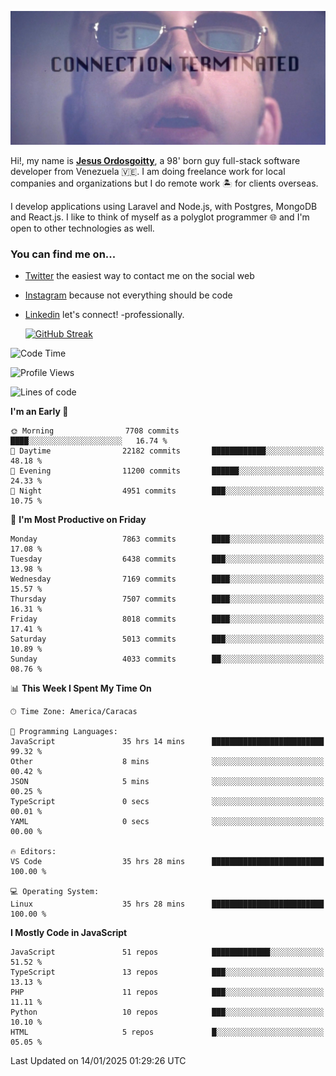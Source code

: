 ![hackers movie reference](./disconnected.jpg)

Hi!, my name is [**Jesus Ordosgoitty**](https://jodaz.dev), a 98' born guy full-stack software developer from Venezuela 🇻🇪. I am doing freelance work for local companies and organizations but I do remote work 🏝️ for clients overseas. 

I develop applications using Laravel and Node.js, with Postgres, MongoDB and React.js. I like to think of myself as a polyglot programmer 🌐 and I'm open to other technologies as well.

### You can find me on...

- [Twitter](https://twitter.com/jodaz_) the easiest way to contact me on the social web
- [Instagram](https://instagram.com/jodaz_) because not everything should be code
- [Linkedin](https://linkedin.com/in/jodaz) let's connect! -professionally.


    [![GitHub Streak](https://streak-stats.demolab.com?user=jodaz&theme=tokyonight)](https://git.io/streak-stats)

<!--START_SECTION:waka-->
![Code Time](http://img.shields.io/badge/Code%20Time-7%2C044%20hrs%2033%20mins-blue)

![Profile Views](http://img.shields.io/badge/Profile%20Views-0-blue)

![Lines of code](https://img.shields.io/badge/From%20Hello%20World%20I%27ve%20Written-82.9%20million%20lines%20of%20code-blue)

**I'm an Early 🐤** 

```text
🌞 Morning                7708 commits        ████░░░░░░░░░░░░░░░░░░░░░   16.74 % 
🌆 Daytime                22182 commits       ████████████░░░░░░░░░░░░░   48.18 % 
🌃 Evening                11200 commits       ██████░░░░░░░░░░░░░░░░░░░   24.33 % 
🌙 Night                  4951 commits        ███░░░░░░░░░░░░░░░░░░░░░░   10.75 % 
```
📅 **I'm Most Productive on Friday** 

```text
Monday                   7863 commits        ████░░░░░░░░░░░░░░░░░░░░░   17.08 % 
Tuesday                  6438 commits        ███░░░░░░░░░░░░░░░░░░░░░░   13.98 % 
Wednesday                7169 commits        ████░░░░░░░░░░░░░░░░░░░░░   15.57 % 
Thursday                 7507 commits        ████░░░░░░░░░░░░░░░░░░░░░   16.31 % 
Friday                   8018 commits        ████░░░░░░░░░░░░░░░░░░░░░   17.41 % 
Saturday                 5013 commits        ███░░░░░░░░░░░░░░░░░░░░░░   10.89 % 
Sunday                   4033 commits        ██░░░░░░░░░░░░░░░░░░░░░░░   08.76 % 
```


📊 **This Week I Spent My Time On** 

```text
🕑︎ Time Zone: America/Caracas

💬 Programming Languages: 
JavaScript               35 hrs 14 mins      █████████████████████████   99.32 % 
Other                    8 mins              ░░░░░░░░░░░░░░░░░░░░░░░░░   00.42 % 
JSON                     5 mins              ░░░░░░░░░░░░░░░░░░░░░░░░░   00.25 % 
TypeScript               0 secs              ░░░░░░░░░░░░░░░░░░░░░░░░░   00.01 % 
YAML                     0 secs              ░░░░░░░░░░░░░░░░░░░░░░░░░   00.00 % 

🔥 Editors: 
VS Code                  35 hrs 28 mins      █████████████████████████   100.00 % 

💻 Operating System: 
Linux                    35 hrs 28 mins      █████████████████████████   100.00 % 
```

**I Mostly Code in JavaScript** 

```text
JavaScript               51 repos            █████████████░░░░░░░░░░░░   51.52 % 
TypeScript               13 repos            ███░░░░░░░░░░░░░░░░░░░░░░   13.13 % 
PHP                      11 repos            ███░░░░░░░░░░░░░░░░░░░░░░   11.11 % 
Python                   10 repos            ███░░░░░░░░░░░░░░░░░░░░░░   10.10 % 
HTML                     5 repos             █░░░░░░░░░░░░░░░░░░░░░░░░   05.05 % 
```




 Last Updated on 14/01/2025 01:29:26 UTC
<!--END_SECTION:waka-->
